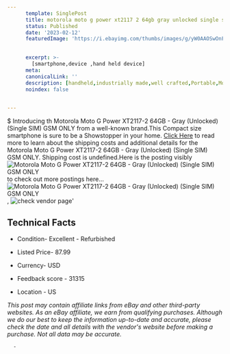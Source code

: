```yaml
---
      template: SinglePost
      title: motorola moto g power xt2117 2 64gb gray unlocked single sim gsm only
      status: Published
      date: '2023-02-12'
      featuredImage: 'https://i.ebayimg.com/thumbs/images/g/yW0AAOSwOnFhhv-C/s-l225.jpg'
       

      excerpt: >-
        [smartphone,device ,hand held device]
      meta:
      canonicalLink: ''
      description: [handheld,industrially made,well crafted,Portable,Mobile,Compact,Convenient,Lightweight,Maneuverable,Man-portable,Miniature,Carriable,Hand-held,Light,Holdable,Transportable,Mobile device,Pocket-sized,On-the-go,Wireless,Cordless,Compact size,Convenient size, smartphone,device ,hand held device]
      noindex: false
      

---
```

$
      Introducing th Motorola Moto G Power XT2117-2  64GB - Gray (Unlocked) (Single SIM) GSM ONLY from a well-known brand.This Compact size smartphone is sure to be a Showstopper in your home. [Click Here](https://www.ebay.com/itm/384486871647?hash=item598534125f%3Ag%3AyW0AAOSwOnFhhv-C&mkevt=1&mkcid=1&mkrid=711-53200-19255-0&campid=%253CePNCampaignId%253E&customid=%253CreferenceId%253E&toolid=10049) to read more to learn about the shipping costs and additional details for the Motorola Moto G Power XT2117-2  64GB - Gray (Unlocked) (Single SIM) GSM ONLY. Shipping cost is undefined.Here is the posting visibly ![Motorola Moto G Power XT2117-2  64GB - Gray (Unlocked) (Single SIM) GSM ONLY](https://i.ebayimg.com/thumbs/images/g/yW0AAOSwOnFhhv-C/s-l225.jpg) to check out more postings here... ![Motorola Moto G Power XT2117-2  64GB - Gray (Unlocked) (Single SIM) GSM ONLY](https://i.ebayimg.com/images/g/yW0AAOSwOnFhhv-C/s-l640.jpg), ![check vendor page](https://origin-galleryplus.ebayimg.com/ws/web/384486871647_2_0_1/225x225.jpg,https://origin-galleryplus.ebayimg.com/ws/web/384486871647_3_0_1/225x225.jpg,https://origin-galleryplus.ebayimg.com/ws/web/384486871647_4_0_1/225x225.jpg)'

      

 ## Technical Facts 



     
      

 - Condition- Excellent - Refurbished 


      

 - Listed Price- 87.99 


      

 - Currency- USD 


      

 - Feedback score - 31315 


      

 - Location - US 


      
      

 *_This post may contain affiliate links from eBay and other third-party websites. As an eBay affiliate, we earn from qualifying purchases. Although we do our best to keep the information up-to-date and accurate, please check the date and all details with the vendor's website before making a purchase. Not all data may be accurate._*




      -
